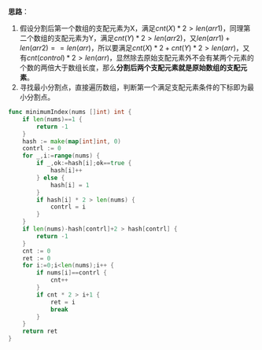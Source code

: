 **思路**：
1. 假设分割后第一个数组的支配元素为X，满足$cnt(X)*2>len(arr1)$，同理第二个数组的支配元素为Y，满足$cnt(Y)*2>len(arr2)$，又$len(arr1)+len(arr2)==len(arr)$，所以要满足$cnt(X)*2+cnt(Y)*2>len(arr)$，又有$cnt(control)*2 > len(arr)$，显然除去原始支配元素外不会有某两个元素的个数的两倍大于数组长度，那么**分割后两个支配元素就是原始数组的支配元素**。
2. 寻找最小分割点，直接遍历数组，判断第一个满足支配元素条件的下标即为最小分割点。
```go
func minimumIndex(nums []int) int {
    if len(nums)==1 {
        return -1
    }
    hash := make(map[int]int, 0)
    contrl := 0
    for _,i:=range(nums) {
        if _,ok:=hash[i];ok==true {
            hash[i]++
        } else {
            hash[i] = 1
        }
        if hash[i] * 2 > len(nums) {
            contrl = i
        }
    }
    if len(nums)-hash[contrl]+2 > hash[contrl] {
        return -1
    } 
    cnt := 0
    ret := 0
    for i:=0;i<len(nums);i++ {
        if nums[i]==contrl {
            cnt++
        }
        if cnt * 2 > i+1 {
            ret = i
            break
        }
    }
    return ret
}
```